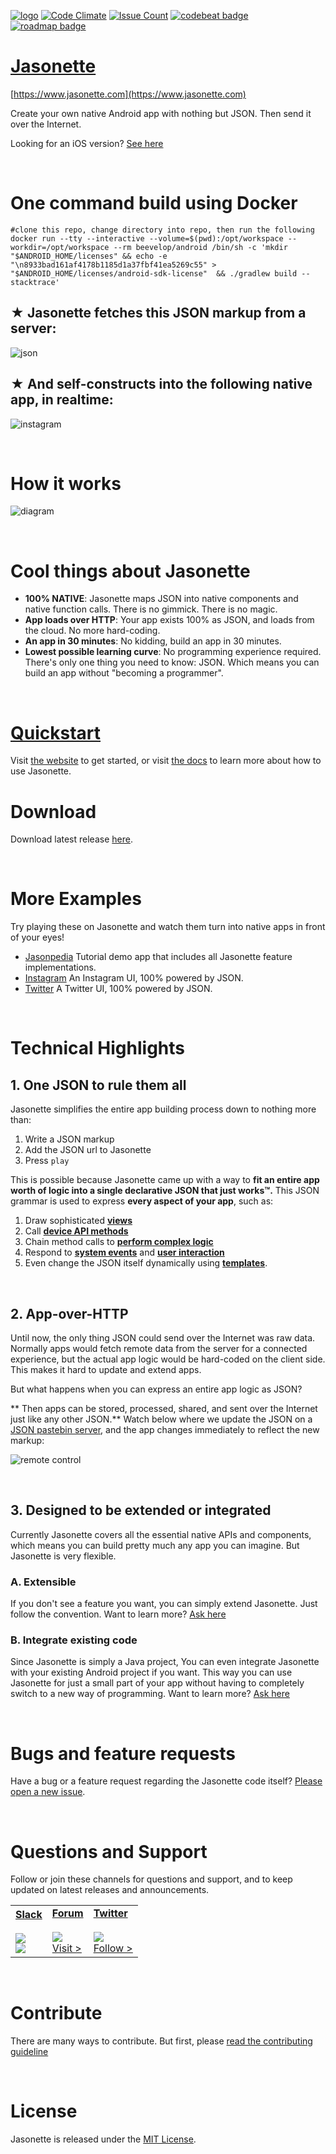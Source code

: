 [![logo](https://raw.githubusercontent.com/gliechtenstein/images/master/jasonette.png)](http://www.jasonette.com)
[![Code Climate](https://codeclimate.com/github/Jasonette/JASONETTE-Android/badges/gpa.svg)](https://codeclimate.com/github/Jasonette/JASONETTE-Android)
[![Issue Count](https://codeclimate.com/github/Jasonette/JASONETTE-Android/badges/issue_count.svg)](https://codeclimate.com/github/Jasonette/JASONETTE-Android)
[![codebeat badge](https://codebeat.co/badges/14fec9aa-70dc-4459-8d62-e64c2c5e750f)](https://codebeat.co/projects/github-com-jasonette-jasonette-android)
[![roadmap badge](https://img.shields.io/badge/visit%20the-roadmap-blue.svg)](https://github.com/Jasonette/JASONETTE-android/projects/1)
# [Jasonette](https://www.jasonette.com)

[https://www.jasonette.com](https://www.jasonette.com)

Create your own native Android app with nothing but JSON. Then send it over the Internet.

Looking for an iOS version? [See here](https://www.github.com/Jasonette/JASONETTE-iOS)

<br>

# One command build using Docker

    #clone this repo, change directory into repo, then run the following
    docker run --tty --interactive --volume=$(pwd):/opt/workspace --workdir=/opt/workspace --rm beevelop/android /bin/sh -c 'mkdir "$ANDROID_HOME/licenses" && echo -e "\n8933bad161af4178b1185d1a37fbf41ea5269c55" > "$ANDROID_HOME/licenses/android-sdk-license"  && ./gradlew build --stacktrace'

## ★ Jasonette fetches this JSON markup from a server:

![json](https://raw.githubusercontent.com/gliechtenstein/images/master/json.png)

## ★ And self-constructs into the following native app, in realtime:

![instagram](https://github.com/Jasonette/Instagram-UI-example/blob/master/images/instagram-android.gif)

<br>

# How it works

![diagram](https://raw.githubusercontent.com/gliechtenstein/images/master/diagram.gif)

<br>

# Cool things about Jasonette

- **100% NATIVE**: Jasonette maps JSON into native components and native function calls. There is no gimmick. There is no magic.
- **App loads over HTTP**: Your app exists 100% as JSON, and loads from the cloud. No more hard-coding.
- **An app in 30 minutes**: No kidding, build an app in 30 minutes.
- **Lowest possible learning curve**: No programming experience required. There's only one thing you need to know: JSON. Which means you can build an app without "becoming a programmer".

<br>

# [Quickstart](https://jasonette.github.io/documentation/#quickstart)
Visit [the website](http://www.jasonette.com) to get started, or visit [the docs](https://jasonette.github.io/documentation) to learn more about how to use Jasonette.

# Download
Download latest release [here](https://github.com/Jasonette/JASONETTE-Android/archive/master.zip).

<br>

# More Examples
Try playing these on Jasonette and watch them turn into native apps in front of your eyes!

* [Jasonpedia](https://github.com/Jasonette/Jasonpedia) Tutorial demo app that includes all Jasonette feature implementations.
* [Instagram](https://github.com/Jasonette/Instagram-UI-example) An Instagram UI, 100% powered by JSON.
* [Twitter](https://github.com/Jasonette/Twitter-UI-example) A Twitter UI, 100% powered by JSON.

<br>

# Technical Highlights

## 1. One JSON to rule them all

Jasonette simplifies the entire app building process down to nothing more than:

1. Write a JSON markup
2. Add the JSON url to Jasonette
3. Press `play`

This is possible because Jasonette came up with a way to **fit an entire app worth of logic into a single declarative JSON that just works™.** This JSON grammar is used to express **every aspect of your app**, such as:

1. Draw sophisticated [**views**](https://jasonette.github.io/documentation/document)
2. Call [**device API methods**](https://jasonette.github.io/documentation/actions/#api)
3. Chain method calls to [**perform complex logic**](https://jasonette.github.io/documentation/actions/#b-handling-another-actions-result)
4. Respond to [**system events**](https://jasonette.github.io/documentation/actions/#system-events) and [**user interaction**](https://jasonette.github.io/documentation/actions/#a-handling-user-interaction)
5. Even change the JSON itself dynamically using [**templates**](https://jasonette.github.io/documentation/templates).

<br>

## 2. App-over-HTTP
Until now, the only thing JSON could send over the Internet was raw data. Normally apps would fetch remote data from the server for a connected experience, but the actual app logic would be hard-coded on the client side. This makes it hard to update and extend apps.

But what happens when you can express an entire app logic as JSON?

** Then apps can be stored, processed, shared, and sent over the Internet just like any other JSON.** Watch below where we update the JSON on a [JSON pastebin server](https://www.jasonbase.com), and the app changes immediately to reflect the new markup:

![remote control](http://i.giphy.com/3o7TKrdmlX5uD7RszK.gif)

<br>

## 3. Designed to be extended or integrated
Currently Jasonette covers all the essential native APIs and components, which means you can build pretty much any app you can imagine. But Jasonette is very flexible.

### A. Extensible
If you don't see a feature you want, you can simply extend Jasonette. Just follow the convention. Want to learn more? [Ask here](https://github.com/gliechtenstein/jasonette-android#questions-and-support)

### B. Integrate existing code
Since Jasonette is simply a Java project, You can even integrate Jasonette with your existing Android project if you want. This way you can use Jasonette for just a small part of your app without having to completely switch to a new way of programming. Want to learn more? [Ask here](https://github.com/gliechtenstein/jasonette-android#questions-and-support)

<br>

# Bugs and feature requests

Have a bug or a feature request regarding the Jasonette code itself? [Please open a new issue](https://github.com/Jasonette/JASONETTE-Android/issues/new).

<br>

# Questions and Support
Follow or join these channels for questions and support, and to keep updated on latest releases and announcements.

<table class='equalwidth follow'>
  <tr>
		<td>
			<a href='https://jasonette.now.sh'>
        <b>Slack</b><br><br>
        <img src='https://raw.githubusercontent.com/gliechtenstein/images/master/slack_smaller.png'>
        <br>
        <img src="https://jasonette.now.sh/badge.svg">
      </a>
		</td>
		<td>
			<a href='https://forum.jasonette.com'>
        <b>Forum</b><br><br>
				<img src='https://raw.githubusercontent.com/gliechtenstein/images/master/discourse_smaller.png'>
        <br>
        Visit >
			</a>
		</td>
		<td>
			<a href='https://www.twitter.com/jasonclient'>
        <b>Twitter</b><br><br>
				<img src='https://raw.githubusercontent.com/gliechtenstein/images/master/twitter_smaller.png'>
        <br>
        Follow >
			</a>
		</td>
	</tr>
</table>

<br>

# Contribute
There are many ways to contribute. But first, please [read the contributing guideline](CONTRIBUTING.md)

<br>

# License
Jasonette is released under the [MIT License](http://www.opensource.org/licenses/MIT).
